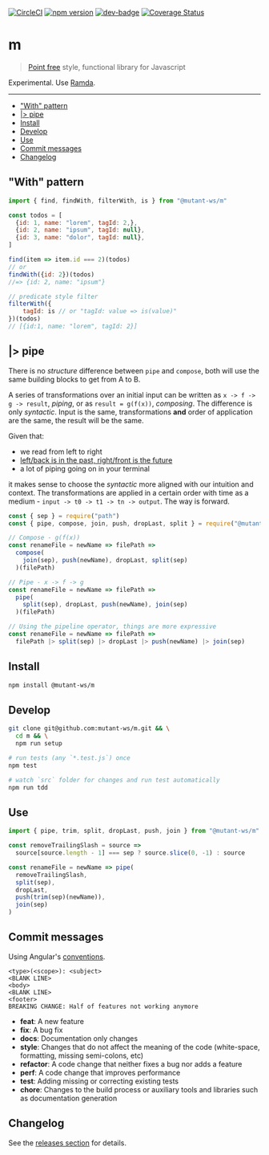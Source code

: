 <!-- markdownlint-disable first-line-h1 line-length -->

[![CircleCI](https://circleci.com/gh/mutant-ws/m.svg?style=svg)](https://circleci.com/gh/mutant-ws/m)
[![npm version](https://badge.fury.io/js/%40mutant-ws%2Fm.svg)](https://badge.fury.io/js/%40mutant-ws%2Fm)
[![dev-badge](https://david-dm.org/mutant-ws/m.svg)](https://david-dm.org/mutant-ws/m)
[![Coverage Status](https://coveralls.io/repos/github/mutant-ws/m/badge.svg)](https://coveralls.io/github/mutant-ws/m)

# m

> [Point free](https://en.wikipedia.org/wiki/Tacit_programming) style, functional library for Javascript

Experimental. Use [Ramda](https://github.com/ramda/ramda).

---

<!-- vim-markdown-toc GFM -->

* ["With" pattern](#with-pattern)
* [|> pipe](#-pipe)
* [Install](#install)
* [Develop](#develop)
* [Use](#use)
* [Commit messages](#commit-messages)
* [Changelog](#changelog)

<!-- vim-markdown-toc -->

## "With" pattern

```js
import { find, findWith, filterWith, is } from "@mutant-ws/m"

const todos = [
  {id: 1, name: "lorem", tagId: 2,},
  {id: 2, name: "ipsum", tagId: null},
  {id: 3, name: "dolor", tagId: null},
]

find(item => item.id === 2)(todos)
// or
findWith({id: 2})(todos)
//=> {id: 2, name: "ipsum"}

// predicate style filter
filterWith({
    tagId: is // or "tagId: value => is(value)"
})(todos)
// [{id:1, name: "lorem", tagId: 2}]
```

## |> pipe

There is no _structure_ difference between `pipe` and `compose`, both will use the same building blocks to get from A to B.

A series of transformations over an initial input can be written as `x -> f -> g -> result`, _piping_, or as `result = g(f(x))`, _composing_. The difference is only _syntactic_. Input is the same, transformations **and** order of application are the same, the result will be the same.

Given that:

* we read from left to right
* [left/back is in the past, right/front is the future](https://medium.com/@cwodtke/the-intuitive-and-the-unlearnable-cccffd9a762)
* a lot of piping going on in your terminal

it makes sense to choose the _syntactic_ more aligned with our intuition and context. The transformations are applied in a certain order with time as a medium - `input -> t0 -> t1 -> tn -> output`. The way is forward.

```js
const { sep } = require("path")
const { pipe, compose, join, push, dropLast, split } = require("@mutant-ws/m")

// Compose - g(f(x))
const renameFile = newName => filePath =>
  compose(
    join(sep), push(newName), dropLast, split(sep)
  )(filePath)

// Pipe - x -> f -> g
const renameFile = newName => filePath =>
  pipe(
    split(sep), dropLast, push(newName), join(sep)
  )(filePath)

// Using the pipeline operator, things are more expressive
const renameFile = newName => filePath =>
  filePath |> split(sep) |> dropLast |> push(newName) |> join(sep)
```

## Install

```bash
npm install @mutant-ws/m
```

## Develop

```bash
git clone git@github.com:mutant-ws/m.git && \
  cd m && \
  npm run setup

# run tests (any `*.test.js`) once
npm test

# watch `src` folder for changes and run test automatically
npm run tdd
```

## Use

```js
import { pipe, trim, split, dropLast, push, join } from "@mutant-ws/m"

const removeTrailingSlash = source =>
  source[source.length - 1] === sep ? source.slice(0, -1) : source

const renameFile = newName => pipe(
  removeTrailingSlash,
  split(sep),
  dropLast,
  push(trim(sep)(newName)),
  join(sep)
)
```

## Commit messages

Using Angular's [conventions](https://github.com/angular/angular.js/blob/master/DEVELOPERS.md#-git-commit-guidelines).

```text
<type>(<scope>): <subject>
<BLANK LINE>
<body>
<BLANK LINE>
<footer>
BREAKING CHANGE: Half of features not working anymore
```

* **feat**: A new feature
* **fix**: A bug fix
* **docs**: Documentation only changes
* **style**: Changes that do not affect the meaning of the code (white-space, formatting, missing semi-colons, etc)
* **refactor**: A code change that neither fixes a bug nor adds a feature
* **perf**: A code change that improves performance
* **test**: Adding missing or correcting existing tests
* **chore**: Changes to the build process or auxiliary tools and libraries such as documentation generation

## Changelog

See the [releases section](https://github.com/mutant-ws/m/releases) for details.
